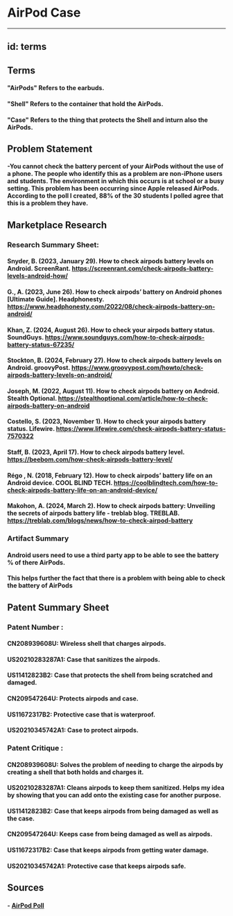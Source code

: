 # AirPod Case
---
id: terms
---
## Terms
#### "AirPods" Refers to the earbuds.
#### "Shell" Refers to the container that hold the AirPods.
#### "Case" Refers to the thing that protects the Shell and inturn also the AirPods.



## Problem Statement
#### -You cannot check the battery percent of your AirPods without the use of a phone. The people who identify this as a problem are non-iPhone users and students. The environment in which this occurs is at school or a busy setting. This problem has been occurring since Apple released AirPods. According to the poll I created, 88% of the 30 students I polled agree that this is a problem they have.




## Marketplace Research

### Research Summary Sheet:
#### Snyder, B. (2023, January 29). How to check airpods battery levels on Android. ScreenRant. https://screenrant.com/check-airpods-battery-levels-android-how/

#### G., A. (2023, June 26). How to check airpods’ battery on Android phones [Ultimate Guide]. Headphonesty. https://www.headphonesty.com/2022/08/check-airpods-battery-on-android/ 

#### Khan, Z. (2024, August 26). How to check your airpods battery status. SoundGuys. https://www.soundguys.com/how-to-check-airpods-battery-status-67235/ 

#### Stockton, B. (2024, February 27). How to check airpods battery levels on Android. groovyPost. https://www.groovypost.com/howto/check-airpods-battery-levels-on-android/ 

#### Joseph, M. (2022, August 11). How to check airpods battery on Android. Stealth Optional. https://stealthoptional.com/article/how-to-check-airpods-battery-on-android 

#### Costello, S. (2023, November 1). How to check your airpods battery status. Lifewire. https://www.lifewire.com/check-airpods-battery-status-7570322 

#### Staff, B. (2023, April 17). How to check airpods battery level. https://beebom.com/how-check-airpods-battery-level/ 

#### Régo , N. (2018, February 12). How to check airpods’ battery life on an Android device. COOL BLIND TECH. https://coolblindtech.com/how-to-check-airpods-battery-life-on-an-android-device/ 

#### Makohon, A. (2024, March 2). How to check airpods battery: Unveiling the secrets of airpods battery life - treblab blog. TREBLAB. https://treblab.com/blogs/news/how-to-check-airpod-battery 




### Artifact Summary
#### Android users need to use a third party app to be able to see the battery % of there AirPods. 
#### This helps further the fact that there is a problem with being able to check the battery of AirPods




## Patent Summary Sheet

### Patent Number : 
#### CN208939608U: Wireless shell that charges airpods.
#### US20210283287A1: Case that sanitizes the airpods.
#### US11412823B2: Case that protects the shell from being scratched and damaged.
#### CN209547264U: Protects airpods and case.
#### US11672317B2: Protective case that is waterproof.
#### US20210345742A1: Case to protect airpods.

### Patent Critique :
#### CN208939608U: Solves the problem of needing to charge the airpods by creating a shell that both holds and charges it.
#### US20210283287A1: Cleans airpods to keep them sanitized. Helps my idea by showing that you can add onto the existing case for another purpose.
#### US11412823B2: Case that keeps airpods from being damaged as well as the case.
#### CN209547264U: Keeps case from being damaged as well as airpods.
#### US11672317B2: Case that keeps airpods from getting water damage.
#### US20210345742A1: Protective case that keeps airpods safe.




## Sources
#### - [AirPod Poll](https://docs.google.com/forms/d/1aVDSOM6HkFfgVF3ke4yvM-jfQLU2wg3XL9RGB56SbAs/prefill)
